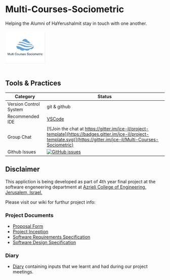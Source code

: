 # Multi-Courses-Sociometric

Helping the Alumni of HaYerushalmit stay in touch with one another.
<br />
<br />
<img src="https://github.com/AvihaiV/Multi-Courses-Sociometric/blob/master/Material/Pics/Application%20screenshots/Multi%20Courses%20Sociometric%20-%20Logo.jpeg" width="25%"></img>
<br />
<br />


## Tools & Practices

|Category|Status|
|---|---|
| Version Control System| git & github |
| Recommended IDE | [VSCode](https://code.visualstudio.com) |
| Group Chat | [![Join the chat at https://gitter.im/jce-il/project-template](https://badges.gitter.im/jce-il/project-template.svg)](https://gitter.im/jce-il/Multi-Courses-Sociometric) |
| Github Issues | [![GitHub issues](https://img.shields.io/github/issues/AvihaiV/Multi-Courses-Sociometric.svg?style=flat)](https://github.com/AvihaiV/Multi-Courses-Sociometric/issues) |



## Disclaimer
This appliction is being developed as part of 4th year final project at the software engeneering department at [Azrieli College of Engineering, Jerusalem, Israel.](http://english.jce.ac.il/)

Please visit our wiki for furthur project info: 


### Project Documents
- [Proposal Form](https://github.com/AvihaiV/Multi-Courses-Sociometric/wiki/Proposal-Form)
- [Project Inception](../../wiki/inception)
- [Software Requirements Specification](../../wiki/srs)
- [Software Design Specification](../../wiki/sds)

### Diary
- [Diary](https://calendar.google.com/calendar/r/agenda/2017/6/1) containing inputs that we learnt and had during our project meetings.




